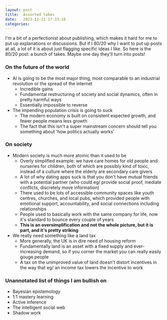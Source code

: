 ```yaml
---
layout: post
title:  Assorted takes
date:   2023-12-21 17:33:18
categories: 
---
```



I'm a bit of a perfectionist about publishing, which makes it hard for me to put up explanations or discussions. But if I 80/20 why I want to put up posts at all, a lot of it is about just flagging specific ideas I like. So here is the 80/20 post: a bunch of takes. Maybe one day they'll turn into posts!

### On the future of the world
- AI is going to be the most major thing, most comparable to an industrial revolution or the spread of the internet
  - Incredible gains
  - Fundamental restructuring of society and social dynamics, often in pretty harmful ways
  - Essentially impossible to reverse
- The impending population crisis is going to suck
  - The modern economy is built on consistent expected growth, and fewer people means less growth
  - The fact that this isn't a super mainstream concern should tell you something about 'how politics actually works'

### On society
- Modern society is much more atomic than it used to be
  - Overly simplified example: we have care homes for old people and nurseries for children, both of which are possibly kind of toxic, instead of a culture where the elderly are secondary care givers
  - A lot of why dating apps suck is that you don't have mutual friends with a potential partner (who could eg/ provide social proof, mediate conflicts, discretely move information)
  - There used to be lots of accessible community spaces like youth centres, churches, and local pubs, which provided people with emotional support, accountability, and social connections including relationships
  - People used to basically work with the same company for life, now it's standard to bounce every couple of years
  - __This is an oversimplification and not the whole picture, but it is part, and it's pretty striking__
- We really need something like a land tax
  - More generally, the UK is in dire need of housing reform
  - Fundamentally land is an asset with a fixed supply and ever-increasing demand, so if you corner the market you can really easily gouge people
  - A tax on the unimproved value of land doesn't distort incentives in the way that eg/ an income tax lowers the incentive to work

### Unannotated list of things I am bullish on
- Bayesian epistemology
- 1:1 mastery learning
- Active inference
- The intelligent social web
- Shadow work